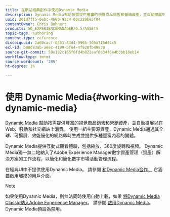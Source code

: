 ```yaml
---
title: 在網站經典創作中使用Dynamic Media
description: Dynamic Media幫助按需提供豐富的視覺商品銷售和營銷資產，並自動擴展到網站、移動和社交網站上的消費。 使用一組主要源資產，Dynamic Media通過其全球、可擴展、效能優化的網路即時生成並提供多種豐富內容的變體。
uuid: 201d7ff5-0ebc-4680-9ac4-00c229be5f04
contentOwner: Chris Bohnert
products: SG_EXPERIENCEMANAGER/6.5/ASSETS
topic-tags: authoring
content-type: reference
discoiquuid: 2a60cacf-0551-44d4-9965-705a715d44c5
exl-id: b00d83ab-aeec-4199-bfe4-4f928fb49930
source-git-commit: 59e182c165f6fd4b822eaf0e34f6e4b3bb18eb14
workflow-type: tm+mt
source-wordcount: '205'
ht-degree: 1%

---
```


# 使用 Dynamic Media{#working-with-dynamic-media}

[Dynamic Media](https://business.adobe.com/products/experience-manager/assets/dynamic-media.html) 幫助按需提供豐富的視覺商品銷售和營銷資產，並自動擴展以在Web、移動和社交網站上消費。 使用一組主要源資產，Dynamic Media通過其全球、可擴展、效能優化的網路即時生成並提供多種豐富內容的變體。

Dynamic Media提供互動式觀看體驗，包括縮放、360度旋轉和視頻。 Dynamic Media獨一無二地納入了Adobe Experience Manager數字資產管理（資產）解決方案的工作流程，以簡化和簡化數字市場活動管理流程。

在經典UI中不提供使用Dynamic Media。 請參閱 [和Dynamic Media合作，](/help/assets/dynamic-media.md) 它涵蓋啟用觸摸的用戶介面。

>[!NOTE]
>
>如果使用Dynamic Media，則無法同時使用自動上載，如果 [將Dynamic Media Classic納入Adobe Experience Manager](/help/sites-administering/scene7.md)。 請參閱 [啟用Dynamic Media](/help/assets/config-dynamic.md#enabling-dynamic-media)。 Dynamic Media預設為禁用。
